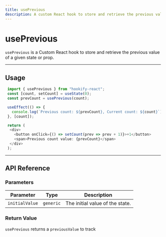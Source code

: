 ```yaml
---
title: usePrevious
description: A custom React hook to store and retrieve the previous value of a given state or prop.
---
```


# usePrevious

`usePrevious` is a Custom React hook to store and retrieve the previous value of a given state or prop.

---

## Usage

```javascript
 import { usePrevious } from "hookify-react";
 const [count, setCount] = useState(0);
 const prevCount = usePrevious(count);

 useEffect(() => {
   console.log(`Previous count: ${prevCount}, Current count: ${count}`);
 }, [count]);

 return (
  <div>
    <button onClick={() => setCount(prev => prev + 1)}>+1</button>
    <span>Previous count value: {prevCount}</span>
  </div>
 );
```

---

## API Reference

### Parameters

| Parameter      | Type     |  Description                          |
|----------------|----------|--------------------------------------|
| `initialValue` | `generic` | The initial value of the state.    |

### Return Value

`usePrevious` returns a `previousValue` to track
